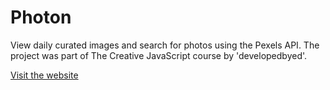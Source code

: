 # Photon
View daily curated images and search for photos using the Pexels API. The project was part of The Creative JavaScript course by 'developedbyed'.

[Visit the website](https://stock-photo-library.netlify.app/)
